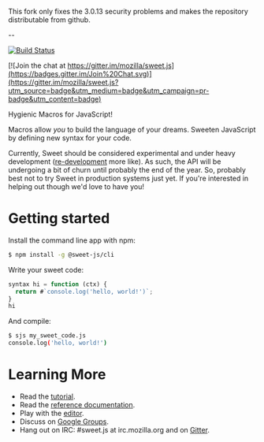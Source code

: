 This fork only fixes the 3.0.13 security problems and makes the repository distributable from github.

--

[![Build Status](https://travis-ci.org/sweet-js/sweet.js.svg)](https://travis-ci.org/sweet-js/sweet.js)

[![Join the chat at https://gitter.im/mozilla/sweet.js](https://badges.gitter.im/Join%20Chat.svg)](https://gitter.im/mozilla/sweet.js?utm_source=badge&utm_medium=badge&utm_campaign=pr-badge&utm_content=badge)

Hygienic Macros for JavaScript!

Macros allow *you* to build the language of your dreams. Sweeten JavaScript by defining new syntax for your code.

Currently, Sweet should be considered experimental and under heavy development ([re-development](https://medium.com/@disnet/announcing-sweet-js-1-0-e7f4f3e15594#.fo9kyqu48) more like). As such, the API will be undergoing a bit of churn until probably the end of the year. So, probably best not to try Sweet in production systems just yet. If you're interested in helping out though we'd love to have you!

# Getting started

Install the command line app with npm:

```sh
$ npm install -g @sweet-js/cli
```

Write your sweet code:

```js
syntax hi = function (ctx) {
  return #`console.log('hello, world!')`;
}
hi
```

And compile:

```sh
$ sjs my_sweet_code.js
console.log('hello, world!')
```

# Learning More

* Read the [tutorial](http://sweetjs.org/doc/1.0/tutorial.html).
* Read the [reference documentation](http://sweetjs.org/doc/1.0/reference.html).
* Play with the [editor](http://sweetjs.org/browser/editor.html).
* Discuss on [Google Groups](https://groups.google.com/forum/#!forum/sweetjs).
* Hang out on IRC: #sweet.js at irc.mozilla.org and on [Gitter](https://gitter.im/sweet-js/sweet.js).
